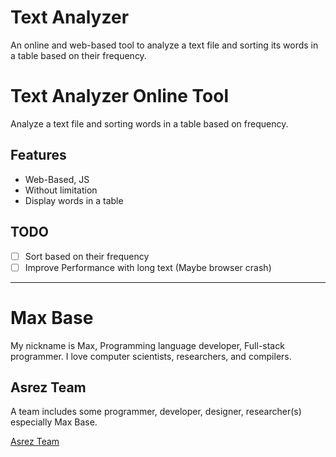 # Text Analyzer

An online and web-based tool to analyze a text file and sorting its words in a table based on their frequency.

# Text Analyzer Online Tool

Analyze a text file and sorting words in a table based on frequency.

## Features

- Web-Based, JS
- Without limitation
- Display words in a table

## TODO

- [ ] Sort based on their frequency
- [ ] Improve Performance with long text (Maybe browser crash)

---------

# Max Base

My nickname is Max, Programming language developer, Full-stack programmer. I love computer scientists, researchers, and compilers.

## Asrez Team

A team includes some programmer, developer, designer, researcher(s) especially Max Base.

[Asrez Team](https://www.asrez.com/)
